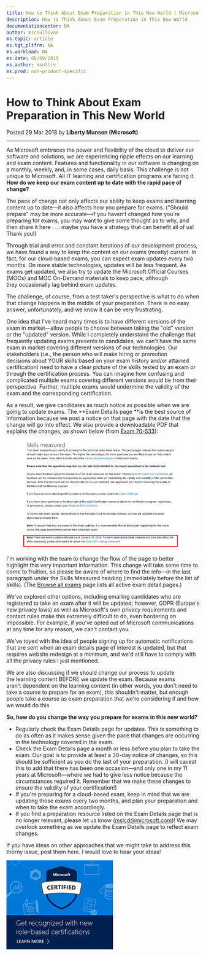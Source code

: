 ```yaml
---
title: How to Think About Exam Preparation in This New World | Microsoft Docs
description: How to Think About Exam Preparation in This New World 
documentationcenter: NA 
author: micsullivan
ms.topic: article
ms.tgt_pltfrm: NA
ms.workload: NA
ms.date: 08/09/2019
ms.author: msulliv
ms.prod: non-product-specific
---
```

# How to Think About Exam Preparation in This New World

Posted 29 Mar 2018 by **Liberty Munson (Microsoft)**

___

As Microsoft embraces the power and flexibility of the cloud to deliver our software and solutions, we are experiencing ripple effects on our learning and exam content. Features and functionality in our software is changing on a monthly, weekly, and, in some cases, daily basis. This challenge is not unique to Microsoft. All IT learning and certification programs are facing it. **How do we keep our exam content up to date with the rapid pace of change?**

The pace of change not only affects our ability to keep exams and learning content up to date—it also affects how you prepare for exams. ("Should prepare" may be more accurate—if you haven't changed how you're preparing for exams, you may want to give some thought as to why, and then share it here . . . maybe you have a strategy that can benefit all of us! Thank you!)

Through trial and error and constant iterations of our development process, we have found a way to keep the content on our exams (mostly) current. In fact, for our cloud-based exams, you can expect exam updates every two months. On more stable technologies, updates will be less frequent. As exams get updated, we also try to update the Microsoft Official Courses (MOCs) and MOC On-Demand materials to keep pace, although they occasionally lag behind exam updates.

The challenge, of course, from a test taker's perspective is what to do when that change happens in the middle of your preparation. There is no easy answer, unfortunately, and we know it can be very frustrating.

One idea that I've heard many times is to have different versions of the exam in market—allow people to choose between taking the "old" version or the "updated" version. While I completely understand the challenge that frequently updating exams presents to candidates, we can't have the same exam in market covering different versions of our technologies. Our stakeholders (i.e., the person who will make hiring or promotion decisions about YOUR skills based on your exam history and/or attained certification) need to have a clear picture of the skills tested by an exam or through the certification process. You can imagine how confusing and complicated multiple exams covering different versions would be from their perspective. Further, multiple exams would undermine the validity of the exam and the corresponding certification.

As a result, we give candidates as much notice as possible when we are going to update exams. The **Exam Details page **is the best source of information because we post a notice on that page with the date that the change will go into effect. We also provide a downloadable PDF that explains the changes, as shown below (from [Exam 70-533](https://www.microsoft.com/learning/exam-70-533.aspx)):

[![Skills measured](images/pastedimage1520640763424v1.png)](images/pastedimage1520640763424v1.png)

I'm working with the team to change the flow of the page to better highlight this very important information. This change will take some time to come to fruition, so please be aware of where to find the info—in the last paragraph under the Skills Measured heading (immediately before the list of skills). (The [Browse all exams](https://www.microsoft.com/learning/exam-list.aspx) page lists all active exam detail pages.)

We've explored other options, including emailing candidates who are registered to take an exam after it will be updated; however, GDPR (Europe's new privacy laws) as well as Microsoft's own privacy requirements and contact rules make this extremely difficult to do, even bordering on impossible. For example, if you've opted out of Microsoft communications at any time for any reason, we can't contact you.

We've toyed with the idea of people signing up for automatic notifications that are sent when an exam details page of interest is updated, but that requires website redesign at a minimum, and we'd still have to comply with all the privacy rules I just mentioned.

We are also discussing if we should change our process to update the learning content BEFORE we update the exam. Because exams aren't dependent on the learning content (in other words, you don't need to take a course to prepare for an exam), this shouldn't matter, but enough people take a course as exam preparation that we're considering if and how we would do this.

**So, how do you change the way you prepare for exams in this new world?**

- Regularly check the Exam Details page for updates. This is something to do as often as it makes sense given the pace that changes are occurring in the technology covered in the exam.
- Check the Exam Details page a month or less before you plan to take the exam. Our goal is to provide at least a 30-day notice of changes, so this should be sufficient as you do the last of your preparation. (I will caveat this to add that there has been one occasion—and only one in my 11 years at Microsoft—where we had to give less notice because the circumstances required it. Remember that we make these changes to ensure the validity of your certification!)
- If you're preparing for a cloud-based exam, keep in mind that we are updating those exams every two months, and plan your preparation and when to take the exam accordingly.
- If you find a preparation resource listed on the Exam Details page that is no longer relevant, please let us know ([mslcd@microsoft.com](mailto:mslcd@microsoft.com))! We may overlook something as we update the Exam Details page to reflect exam changes.

If you have ideas on other approaches that we might take to address this thorny issue, post them here. I would love to hear your ideas!

[![Build career advancing skills](images/microsoft-certified-banner.png)](https://www.microsoft.com/learning/azure-training-certification.aspx?WT.icid=mva_bnr_lexawareness_usen_asi_rightrail_oct2017)
